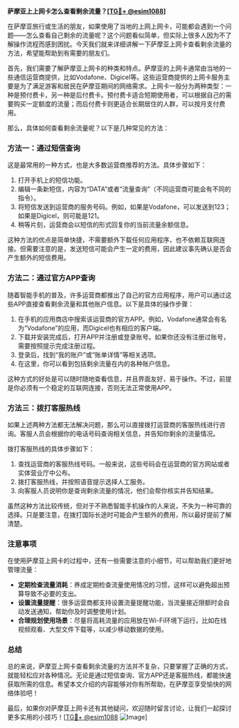 **萨摩亚上上网卡怎么查看剩余流量？[[TG💪+ @esim1088](https://t.me/s/esim1088)]**

在萨摩亚旅行或生活的朋友，如果使用了当地的上网上网卡，可能都会遇到一个问题——怎么查看自己剩余的流量呢？这个问题看似简单，但实际上很多人因为不了解操作流程而感到困扰。今天我们就来详细讲解一下萨摩亚上网卡查看剩余流量的方法，希望能帮助到有需要的朋友们。

首先，我们需要了解萨摩亚上网卡的种类和特点。萨摩亚的上网卡通常由当地的一些通信运营商提供，比如Vodafone、Digicel等。这些运营商提供的上网卡服务主要是为了满足游客和居民在萨摩亚期间的网络需求。上网卡一般分为两种类型：一种是预付费卡，另一种是后付费卡。预付费卡适合短期使用者，可以根据自己的需要购买一定额度的流量；而后付费卡则更适合长期居住的人群，可以按月支付费用。

那么，具体如何查看剩余流量呢？以下是几种常见的方法：

### 方法一：通过短信查询

这是最常用的一种方式，也是大多数运营商推荐的方法。具体步骤如下：

1. 打开手机上的短信功能。
2. 编辑一条新短信，内容为“DATA”或者“流量查询”（不同运营商可能会有不同的指令）。
3. 将短信发送到运营商的服务号码。例如，如果是Vodafone，可以发送到123；如果是Digicel，则可能是121。
4. 稍等片刻，运营商会以短信的形式回复你的当前流量余额信息。

这种方法的优点是简单快捷，不需要额外下载任何应用程序，也不依赖互联网连接。但需要注意的是，发送短信可能会产生一定的费用，因此建议事先确认是否会产生额外的短信费用。

### 方法二：通过官方APP查询

随着智能手机的普及，许多运营商都推出了自己的官方应用程序，用户可以通过这些APP直接查看剩余流量和其他账户信息。以下是具体的操作步骤：

1. 在手机的应用商店中搜索该运营商的官方APP。例如，Vodafone通常会有名为“Vodafone”的应用，而Digicel也有相应的客户端。
2. 下载并安装完成后，打开APP并注册或登录账号。如果你还没有注册过账号，需要按照提示完成注册过程。
3. 登录后，找到“我的账户”或“账单详情”等相关选项。
4. 在这里，你可以看到包括剩余流量在内的各种账户信息。

这种方式的好处是可以随时随地查看信息，并且界面友好，易于操作。不过，前提是你必须有一个稳定的互联网连接，否则无法正常使用APP。

### 方法三：拨打客服热线

如果上述两种方法都无法解决问题，那么可以直接拨打运营商的客服热线进行咨询。客服人员会根据你的电话号码查询相关信息，并告知你剩余的流量情况。

拨打客服热线的具体步骤如下：

1. 查找运营商的客服热线号码。一般来说，这些号码会在运营商的官方网站或者实体营业厅中公布。
2. 拨打客服热线，并按照语音提示选择人工服务。
3. 向客服人员说明你是查询剩余流量的情况，他们会帮你核实并告知结果。

虽然这种方法比较传统，但对于不熟悉智能手机操作的人来说，不失为一种可靠的选择。只是要注意，在拨打国际长途时可能会产生额外的费用，所以最好提前了解清楚。

### 注意事项

在使用萨摩亚上网卡的过程中，还有一些需要注意的小细节，可以帮助我们更好地管理流量：

- **定期检查流量消耗**：养成定期检查流量使用情况的习惯，这样可以避免超出预算导致不必要的支出。
- **设置流量提醒**：很多运营商都支持设置流量提醒功能，当流量接近限额时会自动发送通知，帮助你及时调整使用计划。
- **合理规划使用场景**：尽量将高耗流量的应用放在Wi-Fi环境下运行，比如在线视频观看、大型文件下载等，以减少移动数据的使用。

### 总结

总的来说，萨摩亚上网卡查看剩余流量的方法并不复杂，只要掌握了正确的方式，就能轻松应对各种情况。无论是通过短信查询、官方APP还是客服热线，都能快速获取所需的信息。希望本文介绍的内容能够对你有所帮助，在萨摩亚享受愉快的网络体验吧！

最后，如果你对萨摩亚上网卡还有其他疑问，欢迎随时留言讨论，让我们一起探讨更多实用的小技巧！[[TG💪+ @esim1088](https://t.me/s/esim1088) ![Image](https://i.postimg.cc/4NQfJmqS/Snipaste-2025-05-13-00-14-12.png)]
